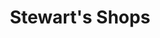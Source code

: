 ---
title: "Stewart's Shops"
url: /albany/stewarts-shops-new-scotland-avenue-2/
shop: Lebensmittel
---